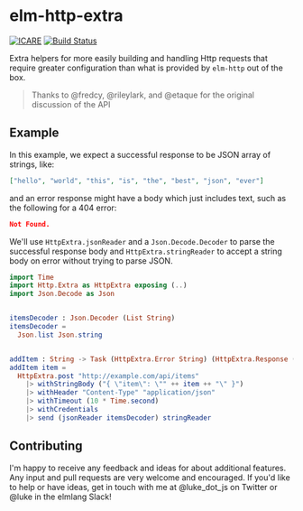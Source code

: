 # elm-http-extra

[![ICARE](https://icarebadge.com/ICARE-white.png)](https://icarebadge.com)
[![Build Status](https://travis-ci.org/lukewestby/elm-http-extra.svg?branch=master)](https://travis-ci.org/lukewestby/elm-http-extra)

Extra helpers for more easily building and handling Http requests that require
greater configuration than what is provided by `elm-http` out of the box.


> Thanks to @fredcy, @rileylark, and @etaque for the original discussion of the
  API

## Example

In this example, we expect a successful response to be JSON array of strings,
like:

```json
["hello", "world", "this", "is", "the", "best", "json", "ever"]
```

and an error response might have a body which just includes text, such as the
following for a 404 error:

```json
Not Found.
```

We'll use `HttpExtra.jsonReader` and a `Json.Decode.Decoder` to parse the
successful response body and `HttpExtra.stringReader` to accept a string
body on error without trying to parse JSON.

```elm
import Time
import Http.Extra as HttpExtra exposing (..)
import Json.Decode as Json


itemsDecoder : Json.Decoder (List String)
itemsDecoder =
  Json.list Json.string


addItem : String -> Task (HttpExtra.Error String) (HttpExtra.Response (List String))
addItem item =
  HttpExtra.post "http://example.com/api/items"
    |> withStringBody ("{ \"item\": \"" ++ item ++ "\" }")
    |> withHeader "Content-Type" "application/json"
    |> withTimeout (10 * Time.second)
    |> withCredentials
    |> send (jsonReader itemsDecoder) stringReader
```

## Contributing

 I'm happy to receive any feedback and ideas for about additional features. Any
input and pull requests are very welcome and encouraged. If you'd like to help
or have ideas, get in touch with me at @luke_dot_js on Twitter or @luke in the
elmlang Slack!
